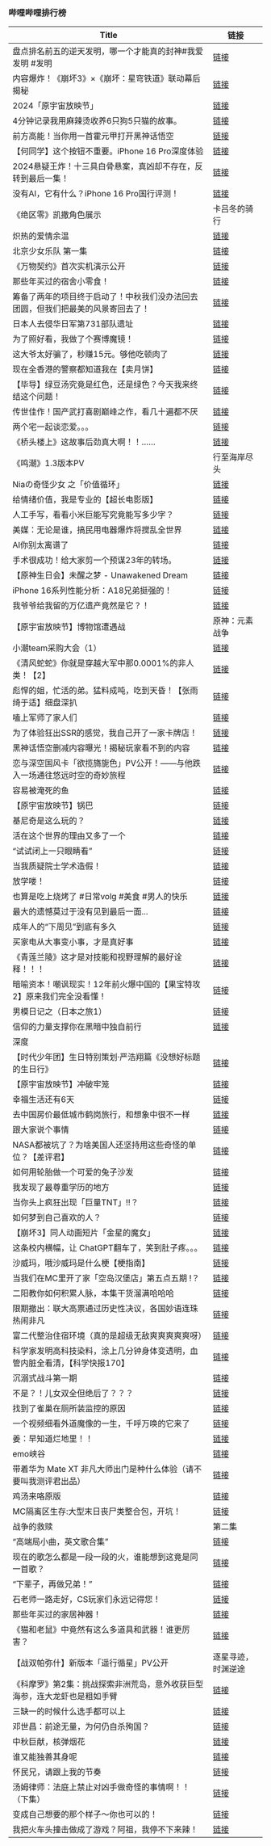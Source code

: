### 哔哩哔哩排行榜 
| **Title** | **链接** |
| ----- | ---- |
| 盘点排名前五的逆天发明，哪一个才能真的封神#我爱发明 #发明 | [链接](https://b23.tv/BV1bjtoeiE7N) |
| 内容爆炸！《崩坏3》×《崩坏：星穹铁道》联动幕后揭秘 | [链接](https://b23.tv/BV1YUtVeREs3) |
| 2024「原宇宙放映节」 | [链接](https://b23.tv/BV1Zmt6egEMP) |
| 4分钟记录我用麻辣烫收养6只狗5只猫的故事。 | [链接](https://b23.tv/BV1czbceMEKb) |
| 前方高能！当你用一首霍元甲打开黑神话悟空 | [链接](https://b23.tv/BV1b5tReFEb8) |
| 【何同学】这个按钮不重要。iPhone 16 Pro深度体验 | [链接](https://b23.tv/BV1zWtjezEAL) |
| 2024悬疑王炸！十三具白骨悬案，真凶却不存在，反转到最后一集！ | [链接](https://b23.tv/BV1SvtWe5EVg) |
| 没有AI，它有什么？iPhone 16 Pro国行评测！ | [链接](https://b23.tv/BV1yXtjeSEDZ) |
| 《绝区零》凯撒角色展示 | 卡吕冬的骑行 | [链接](https://b23.tv/BV1ektXeAEcW) |
| 炽热的爱情余温 | [链接](https://b23.tv/BV1HutWeAEvP) |
| 北京少女乐队 第一集 | [链接](https://b23.tv/BV1Webce6Eqp) |
| 《万物契约》首次实机演示公开 | [链接](https://b23.tv/BV1fwt7ekECF) |
| 那些年买过的宿舍小零食！ | [链接](https://b23.tv/BV16QtHeREnG) |
| 筹备了两年的项目终于启动了！中秋我们没办法回去团圆，但我们把最美的风景寄回去了！ | [链接](https://b23.tv/BV1SYtYeqEMT) |
| 日本人去侵华日军第731部队遗址 | [链接](https://b23.tv/BV1NktWe6ERE) |
| 为了照好看，我做了个赛博魔镜！ | [链接](https://b23.tv/BV1uutaePEyh) |
| 这大爷太好骗了，秒赚15元。够他吃顿肉了 | [链接](https://b23.tv/BV1RutLeFEwn) |
| 现在全香港的警察都知道我在【卖月饼】 | [链接](https://b23.tv/BV1wztQejEpL) |
| 【毕导】绿豆汤究竟是红色，还是绿色？今天我来终结这个问题！ | [链接](https://b23.tv/BV1T9tXeREPV) |
| 传世佳作！国产武打喜剧巅峰之作，看几十遍都不厌 | [链接](https://b23.tv/BV1pVtjejEkw) |
| 两个宅一起谈恋爱。。。 | [链接](https://b23.tv/BV1QbtWeEEXL) |
| 《桥头楼上》这故事后劲真大啊！！…… | [链接](https://b23.tv/BV1o1tLevELX) |
| 《鸣潮》1.3版本PV | 行至海岸尽头 | [链接](https://b23.tv/BV1SJtfeGELi) |
| Niaの奇怪少女 之「价值循环」 | [链接](https://b23.tv/BV1fVtWebEiN) |
| 给情绪价值，我是专业的【超长电影版】 | [链接](https://b23.tv/BV16cbceAEHz) |
| 人工手写，看看小米巨能写究竟能写多少字？ | [链接](https://b23.tv/BV1E8tXe3E7q) |
| 美媒：无论是谁，搞民用电器爆炸将搅乱全世界 | [链接](https://b23.tv/BV1YGbceREht) |
| AI你别太离谱了 | [链接](https://b23.tv/BV1RCteeUEAx) |
| 手术很成功！给大家剪一个预谋23年的转场。 | [链接](https://b23.tv/BV1eGbceREWA) |
| 【原神生日会】未醒之梦 - Unawakened Dream | [链接](https://b23.tv/BV1Xs4meLEWL) |
| iPhone 16系列性能分析：A18兄弟挺强的！ | [链接](https://b23.tv/BV178tEeVEMD) |
| 我爷爷给我留的万亿遗产竟然是它？！ | [链接](https://b23.tv/BV1G3tieJET7) |
| 【原宇宙放映节】博物馆遭遇战 | 原神：元素战争 | [链接](https://b23.tv/BV1d5tkerE5D) |
| 小潮team采购大会（1） | [链接](https://b23.tv/BV1WstpeAED3) |
| 《清风蛇蛇》你就是穿越大军中那0.0001%的非人类！【2】 | [链接](https://b23.tv/BV1PRtjeEEG9) |
| 彪悍的姐，忙活的弟。猛料成吨，吃到天昏！【张雨绮于适】细盘深扒 | [链接](https://b23.tv/BV1TFtZeTE4M) |
| 嗑上军师了家人们 | [链接](https://b23.tv/BV1NKtWeKEBA) |
| 为了体验狂出SSR的感觉，我自己开了一家卡牌店！ | [链接](https://b23.tv/BV1FgtHe9E6U) |
| 黑神话悟空删减内容曝光！揭秘玩家看不到的内容 | [链接](https://b23.tv/BV1WPtHeZEPW) |
| 恋与深空国风卡「欲揽旖旎色」PV公开！——与他跌入一场通往悠远时空的奇妙旅程 | [链接](https://b23.tv/BV1yxtoe8E5c) |
| 容易被淹死的鱼 | [链接](https://b23.tv/BV1UetHeTEs2) |
| 【原宇宙放映节】锅巴 | [链接](https://b23.tv/BV1bLtoeTEZG) |
| 基尼奇是这么玩的？ | [链接](https://b23.tv/BV19ytpe7Eev) |
| 活在这个世界的理由又多了一个 | [链接](https://b23.tv/BV1awtEeaEwJ) |
| “试试闭上一只眼睛看” | [链接](https://b23.tv/BV1MntieVEje) |
| 当我质疑院士学术造假！ | [链接](https://b23.tv/BV1aEbAebEqz) |
| 放学喽！ | [链接](https://b23.tv/BV1c1tkenEdT) |
| 也算是吃上烧烤了 #日常volg #美食 #男人的快乐 | [链接](https://b23.tv/BV1BitpeREY9) |
| 最大的遗憾莫过于没有见到最后一面... | [链接](https://b23.tv/BV1BUbcecEni) |
| 成年人的“下周见”到底有多久 | [链接](https://b23.tv/BV1xHtpeNEJA) |
| 买家电从大事变小事，才是真好事 | [链接](https://b23.tv/BV1dRtQeNEex) |
| 《青莲兰陵》这才是对技能和视野理解的最好诠释！！！ | [链接](https://b23.tv/BV1jubceZEDa) |
| 暗喻资本！嘲讽现实！12年前火爆中国的【果宝特攻2】原来我们完全没看懂！ | [链接](https://b23.tv/BV1AXbFezESG) |
| 男模日记之（日本之旅1） | [链接](https://b23.tv/BV1GytnerEbm) |
| 信仰的力量支撑你在黑暗中独自前行 | [链接](https://b23.tv/BV1xPtWeiEs6) |
| 深度|| 隋末的乱世有多残酷？李世民接手了怎样的跌停大盘？ | [链接](https://b23.tv/BV13ktEeNEoK) |
| 【时代少年团】生日特别策划·严浩翔篇《没想好标题的生日行》 | [链接](https://b23.tv/BV1mktZeqEc4) |
| 【原宇宙放映节】冲破牢笼 | [链接](https://b23.tv/BV1PebcerEzX) |
| 幸福生活还有6天 | [链接](https://b23.tv/BV1RJtHe2EWG) |
| 去中国房价最低城市鹤岗旅行，和想象中很不一样 | [链接](https://b23.tv/BV1UetHeTEsH) |
| 跟大家说个事情 | [链接](https://b23.tv/BV1TXtneKEXp) |
| NASA都被坑了？为啥美国人还坚持用这些奇怪的单位？【差评君】 | [链接](https://b23.tv/BV1n8tpefEfV) |
| 如何用轮胎做一个可爱的兔子沙发 | [链接](https://b23.tv/BV1oJtWesE73) |
| 我发现了最尊重学历的地方 | [链接](https://b23.tv/BV1NAtWeTEdW) |
| 当你头上疯狂出现「巨量TNT」!!？ | [链接](https://b23.tv/BV1dvbPeiEvq) |
| 如何梦到自己喜欢的人？ | [链接](https://b23.tv/BV1fg4meRE3U) |
| 【崩坏3】同人动画短片「金星的魔女」 | [链接](https://b23.tv/BV1R849eKE8h) |
| 这条校内横幅，让 ChatGPT翻车了，笑到肚子疼。。。 | [链接](https://b23.tv/BV1mztZezEuv) |
| 沙威玛，哦沙威玛是什么梗【梗指南】 | [链接](https://b23.tv/BV18QtpeyEuM) |
| 当我们在MC里开了家「空岛汉堡店」第五点五期 !？ | [链接](https://b23.tv/BV1WLbwekEyC) |
| 二阳教你如何积累人脉，本集干货溜满哈哈哈 | [链接](https://b23.tv/BV1JatpetEiW) |
| 限期撤出：联大高票通过历史性决议，各国妙语连珠热闹非凡 | [链接](https://b23.tv/BV1iNtfeXEmF) |
| 富二代整治住宿环境（真的是超级无敌爽爽爽爽爽呀） | [链接](https://b23.tv/BV16kbceNE88) |
| 科学家发明高科技染料，涂上几分钟身体变透明，血管内脏全看清，【科学快报170】 | [链接](https://b23.tv/BV1vAtoeLECb) |
| 沉溺式战斗第一期 | [链接](https://b23.tv/BV1Eut6eTE3U) |
| 不是？！儿女双全但绝后了？？？ | [链接](https://b23.tv/BV1hnbceJEmK) |
| 找到了雀巢在厕所装监控的原因 | [链接](https://b23.tv/BV11ktZeqERw) |
| 一个视频细看外道魔像的一生，千呼万唤的它来了 | [链接](https://b23.tv/BV1ARtjeEEo1) |
| 姜：早知道烂地里！！ | [链接](https://b23.tv/BV1XctrehE2T) |
| emo峡谷 | [链接](https://b23.tv/BV13DtpeLEyW) |
| 带着华为 Mate XT 非凡大师出门是种什么体验（请不要叫我测评君出品） | [链接](https://b23.tv/BV1dLbAehE4A) |
| 鸡汤来咯原版 | [链接](https://b23.tv/BV1mztZezEaz) |
| MC隔离区生存:大型末日丧尸类整合包，开坑！ | [链接](https://b23.tv/BV1HibceuE6t) |
| 战争的救赎|第二集 | [链接](https://b23.tv/BV1RytVetEqB) |
| “高端局小曲，英文歌合集” | [链接](https://b23.tv/BV1KNbFerEHo) |
| 现在的歌怎么都是一段一段的火，谁能想到这竟是同一首歌？ | [链接](https://b23.tv/BV111tveTEjv) |
| “下辈子，再做兄弟！” | [链接](https://b23.tv/BV1AytHehEc2) |
| 石老师一路走好，CS玩家们永远记得您！ | [链接](https://b23.tv/BV1uCtjedELw) |
| 那些年买过的家居神器！ | [链接](https://b23.tv/BV1TztZe6EBo) |
| 《猫和老鼠》中竟然有这么多道具和武器！谁更厉害？ | [链接](https://b23.tv/BV15ytoeEEHz) |
| 【战双帕弥什】新版本「遥行循星」PV公开 | 逐星寻迹，时渊逆途 | [链接](https://b23.tv/BV1git5eXECF) |
| 《科摩罗》第2集：挑战探索非洲荒岛，意外收获巨型海参，连大龙虾也是粗如手臂 | [链接](https://b23.tv/BV1LdbAePE8M) |
| 三缺一的时候什么选手都可以上 | [链接](https://b23.tv/BV1uBt5eHExN) |
| 邓世昌：前途无量，为何仍自杀殉国？ | [链接](https://b23.tv/BV13at5exEog) |
| 中秋巨献，核弹烟花 | [链接](https://b23.tv/BV1364deMEa4) |
| 谁又能独善其身呢 | [链接](https://b23.tv/BV1vhtNeNEmC) |
| 怀民兄，请跟上我的节奏 | [链接](https://b23.tv/BV14sbce2Emf) |
| 汤姆律师：法庭上禁止对凶手做奇怪的事情啊！！（下集） | [链接](https://b23.tv/BV14athe8Emh) |
| 变成自己想要的那个样子～你也可以的！ | [链接](https://b23.tv/BV1eGbceREsw) |
| 我把火车头撞击做成了游戏？阿祖，我停不下来辣！ | [链接](https://b23.tv/BV1L4t5efEwC) |
